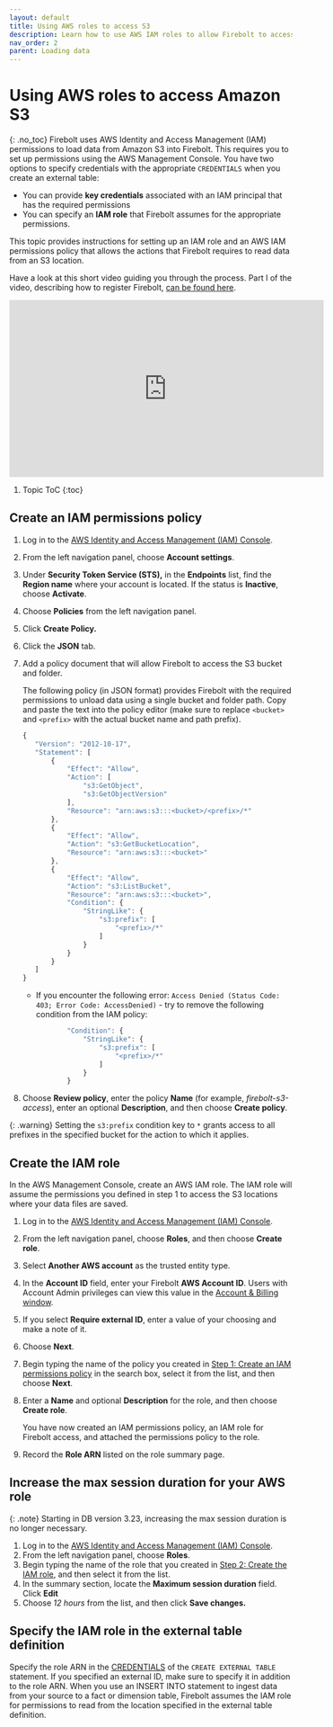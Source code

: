 ```yaml
---
layout: default
title: Using AWS roles to access S3
description: Learn how to use AWS IAM roles to allow Firebolt to access your data lake in Amazon S3.
nav_order: 2
parent: Loading data
---
```


# Using AWS roles to access Amazon S3
{: .no_toc}
Firebolt uses AWS Identity and Access Management \(IAM\) permissions to load data from Amazon S3 into Firebolt. This requires you to set up permissions using the AWS Management Console. You have two options to specify credentials with the appropriate `CREDENTIALS` when you create an external table:

* You can provide **key credentials** associated with an IAM principal that has the required permissions
* You can specify an **IAM role** that Firebolt assumes for the appropriate permissions.

This topic provides instructions for setting up an IAM role and an AWS IAM permissions policy that allows the actions that Firebolt requires to read data from an S3 location.

Have a look at this short video guiding you through the process. Part I of the video, describing how to register Firebolt, [can be found here](https://docs.firebolt.io/managing-your-account/creating-an-account.html).

<iframe width="560" height="315" src="https://youtu.be/KUGxCcxf5Bg" title="Part 2 - Getting Started With Firebolt - Setup Your Permissions and Roles" frameborder="0" allow="accelerometer; autoplay; clipboard-write; encrypted-media; gyroscope; picture-in-picture" allowfullscreen></iframe>

1. Topic ToC
{:toc}

## Create an IAM permissions policy

1. Log in to the [AWS Identity and Access Management \(IAM\) Console](https://console.aws.amazon.com/iam/home#/home).
2. From the left navigation panel, choose **Account settings**.
3. Under **Security Token Service \(STS\),** in the **Endpoints** list, find the **Region name** where your account is located. If the status is **Inactive**, choose **Activate**.
4. Choose **Policies** from the left navigation panel.
5. Click **Create Policy.**
6. Click the **JSON** tab.
7. Add a policy document that will allow Firebolt to access the S3 bucket and folder.

   The following policy \(in JSON format\) provides Firebolt with the required permissions to unload data using a single bucket and folder path. Copy and paste the text into the policy editor \(make sure to replace `<bucket>` and `<prefix>` with the actual bucket name and path prefix\).

   ```javascript
   {
      "Version": "2012-10-17",
      "Statement": [
          {
              "Effect": "Allow",
              "Action": [
                  "s3:GetObject",
                  "s3:GetObjectVersion"
              ],
              "Resource": "arn:aws:s3:::<bucket>/<prefix>/*"
          },
          {
              "Effect": "Allow",
              "Action": "s3:GetBucketLocation",
              "Resource": "arn:aws:s3:::<bucket>"
          },
          {
              "Effect": "Allow",
              "Action": "s3:ListBucket",
              "Resource": "arn:aws:s3:::<bucket>",
              "Condition": {
                  "StringLike": {
                      "s3:prefix": [
                          "<prefix>/*"
                      ]
                  }
              }
          }
      ]
   }
   ```

   * If you encounter the following error: `Access Denied (Status Code: 403; Error Code: AccessDenied)` - try to remove the following condition from the IAM policy:

   ```javascript
              "Condition": {
                  "StringLike": {
                      "s3:prefix": [
                          "<prefix>/*"
                      ]
                  }
              }
   ```

8. Choose **Review policy**, enter the policy **Name** \(for example, _firebolt-s3-access_\), enter an optional **Description**, and then choose **Create policy**.

{: .warning}
Setting the `s3:prefix` condition key to `*` grants access to all prefixes in the specified bucket for the action to which it applies.

## Create the IAM role

In the AWS Management Console, create an AWS IAM role. The IAM role will assume the permissions you defined in step 1 to access the S3 locations where your data files are saved.

1. Log in to the [AWS Identity and Access Management \(IAM\) Console](https://console.aws.amazon.com/iam/home#/home).
2. From the left navigation panel, choose **Roles**, and then choose **Create role**.
3. Select **Another AWS account** as the trusted entity type.
4. In the **Account ID** field, enter your Firebolt **AWS Account ID**. Users with Account Admin privileges can view this value in the [Account & Billing window](https://app.firebolt.io/account-info).
5. If you select **Require external ID**, enter a value of your choosing and make a note of it.
6. Choose **Next**.
7. Begin typing the name of the policy you created in [Step 1: Create an IAM permissions policy](#create-an-iam-permissions-policy) in the search box, select it from the list, and then choose **Next**.
8. Enter a **Name** and optional **Description** for the role, and then choose **Create role**.

   You have now created an IAM permissions policy, an IAM role for Firebolt access, and attached the permissions policy to the role.

9. Record the **Role ARN** listed on the role summary page.

## Increase the max session duration for your AWS role

{: .note}
Starting in DB version 3.23, increasing the max session duration is no longer necessary. 

1. Log in to the [AWS Identity and Access Management \(IAM\) Console](https://console.aws.amazon.com/iam/home#/home).
2. From the left navigation panel, choose **Roles**.
3. Begin typing the name of the role that you created in [Step 2: Create the IAM role](#create-the-iam-role), and then select it from the list.
4. In the summary section, locate the **Maximum session duration** field. Click **Edit**
5. Choose _12 hours_ from the list, and then click **Save changes.**

## Specify the IAM role in the external table definition
Specify the role ARN in the [CREDENTIALS](../sql-reference/commands/create-external-table.md#syntaxauthenticating-using-an-iam-role) of the `CREATE EXTERNAL TABLE` statement. If you specified an external ID, make sure to specify it in addition to the role ARN. When you use an INSERT INTO statement to ingest data from your source to a fact or dimension table, Firebolt assumes the IAM role for permissions to read from the location specified in the external table definition.
